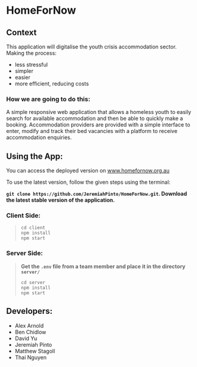 # HomeForNow

## Context

This application will digitalise the youth crisis accommodation sector.
Making the process:

* less stressful
* simpler
* easier
* more efficient, reducing costs

### How we are going to do this:

A simple responsive web application that allows a homeless youth to easily search for available accommodation and then be able to quickly make a booking. Accommodation providers are provided with a simple interface to enter, modify and track their bed vacancies with a platform to receive accommodation enquiries.

## Using the App:

You can access the deployed version on www.homefornow.org.au

To use the latest version, follow the given steps using the terminal:

__`git clone https://github.com/JeremiahPinto/HomeForNow.git`. Download the latest stable version of the application.__

 ### Client Side:
> ```
> cd client
> npm install
> npm start
> ```

### Server Side:
>__Get the `.env` file from a team member and place it in the directory `server/`__
> ```
> cd server
> npm install
> npm start
>```

## Developers:

* Alex Arnold
* Ben Chidlow
* David Yu
* Jeremiah Pinto
* Matthew Stagoll
* Thai Nguyen
